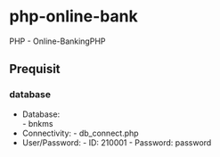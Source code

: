# php-online-bank
PHP - Online-BankingPHP

## Prequisit

### database 
 + Database:  
             - bnkms
 + Connectivity:
             - db_connect.php
 + User/Password:
             - ID:	  210001
             - Password: password
